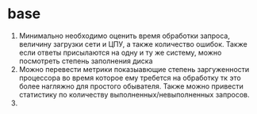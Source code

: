# base

1. Минимально необходимо оценить время обработки запроса, величину загрузки сети и ЦПУ, а также количество ошибок. Также  если ответы присылаются на одну и ту же систему, можно посмотреть степень заполнения диска
2. Можно перевести метрики показыавющие степень заргуженности процессора во время которое ему требется на обработку тк это более нагляжно для простого обывателя. Также можно привести статистику по количеству выполненных/невыполненных запросов.
3. 
